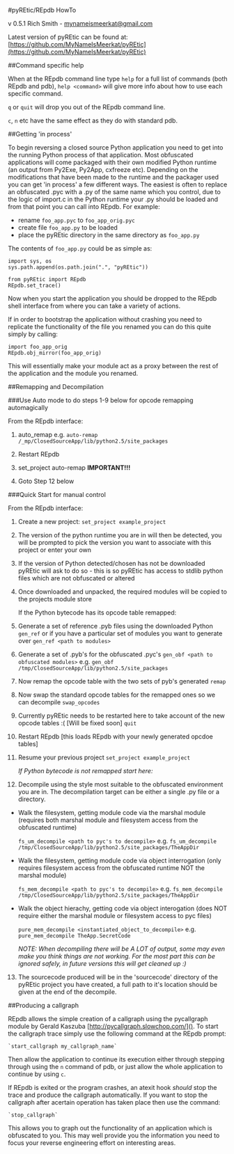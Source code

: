 #pyREtic/REpdb HowTo

v 0.5.1
Rich Smith - mynameismeerkat@gmail.com

Latest version of pyREtic can be found at: [https://github.com/MyNameIsMeerkat/pyREtic](https://github.com/MyNameIsMeerkat/pyREtic)

##Command specific help

When at the REpdb command line type `help` for a full list of commands (both REpdb and pdb), `help <command>` will give more info about how to use each specific command.

`q` or `quit` will drop you out of the REpdb command line.

`c`, `n` etc have the same effect as they do with standard pdb.


##Getting 'in process'

To begin reversing a closed source Python application you need to get into the running Python process of that application. Most obfuscated applications will come packaged with their own modified Python runtime (an output from Py2Exe, Py2App, cxfreeze etc). Depending on the modifications that have been made to the runtime and the packager used you can get 'in process' a few different ways. The easiest is often to replace an obfuscated .pyc with a .py of the same name which you  control, due to the logic of import.c in the Python runtime your .py should be loaded and from that point you can call into REpdb. For example:

* rename `foo_app.pyc` to `foo_app_orig.pyc`
* create file `foo_app.py` to be loaded
* place the pyREtic directory in the same directory as `foo_app.py`

The contents of `foo_app.py` could be as simple as:

```
import sys, os
sys.path.append(os.path.join(".", "pyREtic"))

from pyREtic import REpdb
REpdb.set_trace()
```

Now when you start the application you should be dropped to the REpdb shell interface from where you can take a variety of actions.

If in order to bootstrap the application without crashing you need to replicate the functionality of the file you renamed you can do this quite simply by calling:

```
import foo_app_orig
REpdb.obj_mirror(foo_app_orig)
```

This will essentially make your module act as a proxy between the rest of the  application and the  module you renamed.


##Remapping and Decompilation


###Use Auto mode to do steps 1-9 below for opcode remapping automagically

From the REpdb interface:
    
1. auto_remap <path to obfuscated app>
   e.g. `auto-remap /_mp/ClosedSourceApp/lib/python2.5/site_packages`
       
2. Restart REpdb
    
3. set_project auto-remap    **IMPORTANT!!!**
    
4. Goto Step 12 below



###Quick Start for manual control

From the REpdb interface:
    
1. Create a new project: `set_project example_project`
   
2. The version of the python runtime you are in will then be detected, you will be prompted to pick the version you want to associate with this project or enter your own
  
3. If the version of Python detected/chosen has not be downloaded pyREtic will ask to do so - this is so pyREtic has access to stdlib python files which are not obfuscated or altered
  
4. Once downloaded and unpacked, the required modules will be copied to the projects module store

   If the Python bytecode has its opcode table remapped:

5.  Generate a set of reference .pyb files using the downloaded Python `gen_ref` or if you have a particular set of modules you want to generate over `gen_ref <path to modules> `
   
6.  Generate a set of .pyb's for the obfuscated .pyc's `gen_obf <path to obfuscated modules>`
    e.g. `gen_obf /tmp/ClosedSourceApp/lib/python2.5/site_packages`
    
7. Now remap the opcode table with the two sets of pyb's generated `remap`
   
8.  Now swap the standard opcode tables for the remapped ones so we can decompile `swap_opcodes`
   
9.  Currently pyREtic needs to be restarted here to take account of the new opcode tables :( [Will be fixed soon] `quit`
   
10. Restart REpdb [this loads REpdb with your newly generated opcdoe tables]

11. Resume your previous project `set_project example_project`


    *If Python bytecode is not remapped start here:*
   
12. Decompile using the style most suitable to the obfuscated environment you are in. The decompilation target can be either a single .py file or a directory. 

* Walk the filesystem, getting module code via the marshal module (requires both marshal module and filesystem access from the obfuscated runtime)
   
    `fs_um_decompile <path to pyc's to decompile>`
     e.g. `fs_um_decompile /tmp/ClosedSourceApp/lib/python2.5/site_packages/TheAppDir`
     
* Walk the filesystem, getting module code via object interrogation (only requires filesystem access from the obfuscated runtime NOT the marshal module)
   
    `fs_mem_decompile <path to pyc's to decompile>`
     e.g. `fs_mem_decompile /tmp/ClosedSourceApp/lib/python2.5/site_packages/TheAppDir`
     
* Walk the object hierachy, getting code via object interogation (does NOT require either the marshal module or filesystem access to pyc files)
   
    `pure_mem_decompile <instantiated_object_to_decompile>`
     e.g. `pure_mem_decompile TheApp.SecretCode`

  *NOTE: When decompiling there will be A LOT of output, some may even make you think things are not working. For the most part this can be ignored safely, in future versions this will get cleaned up :)*

13. The sourcecode produced will be in the 'sourcecode' directory of the pyREtic project
   you have created, a full path to it's location should be given at the end of the
   decompile.

    
##Producing a callgraph

REpdb allows the simple creation of a callgraph using the pycallgraph module by Gerald Kaszuba [http://pycallgraph.slowchop.com/](). To start the callgraph trace simply use the following command at the REpdb prompt:

	`start_callgraph my_callgraph_name`

Then allow the application to continue its execution either through stepping through using the `n` command of pdb, or just allow the whole application to continue by using `c`. 

If REpdb is exited or the program crashes, an atexit hook *should* stop the trace and produce the callgraph automatically. If you want to stop the callgraph after acertain operation has taken place then use the command:

	`stop_callgraph`

This allows you to graph out the functionality of an application which is obfuscated to you. This may well provide you the information you need to focus your reverse engineering effort on interesting areas.